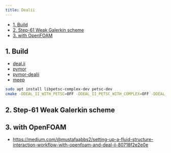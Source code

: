```yaml
---
title: Dealii
---
```


- [1. Build](#1-build)
- [2. Step-61 Weak Galerkin scheme](#2-step-61-weak-galerkin-scheme)
- [3. with OpenFOAM](#3-with-openfoam)

## 1. Build

- [deal.ii](https://github.com/dealii/dealii.git)
- [pymor](https://github.com/pymor/pymor.git)
- [pymor-dealii](https://github.com/pymor/pymor-deal.II.git)
- [meep](https://github.com/NanoComp/meep)

```bash
sudo apt install libpetsc-complex-dev petsc-dev
cmake -DDEAL_II_WITH_PETSC=OFF -DDEAL_II_PETSC_WITH_COMPLEX=OFF -DDEAL_II_WITH_P4EST=OFF -DDEAL_II_WITH_TRILINOS=OFF ..
```

## 2. Step-61 Weak Galerkin scheme

## 3. with OpenFOAM

- <https://medium.com/@mustafaabbs2/setting-up-a-fluid-structure-interaction-workflow-with-openfoam-and-deal-ii-80718f2e2e0e>
